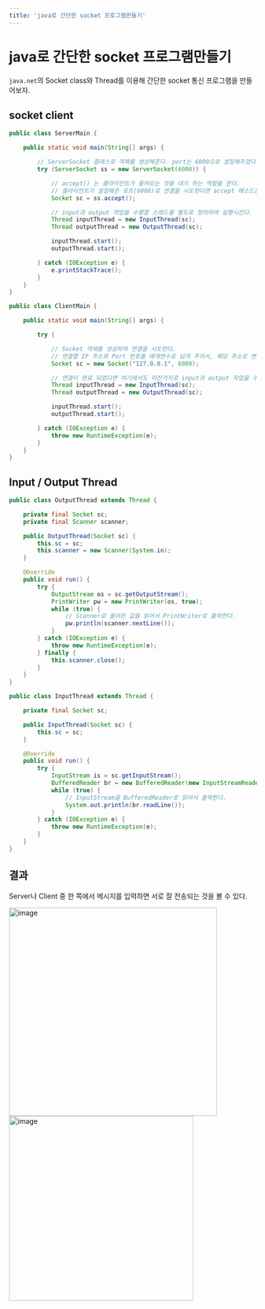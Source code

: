 ```yaml
---
title: 'java로 간단한 socket 프로그램만들기'
---
```

# java로 간단한 socket 프로그램만들기

`java.net`의 Socket class와 Thread를 이용해 간단한 socket 통신 프로그램을 만들어보자.

## socket client

```java
public class ServerMain {

    public static void main(String[] args) {

        // ServerSocket 클래스로 객체를 생성해준다. port는 6000으로 설정해주었다.
        try (ServerSocket ss = new ServerSocket(6000)) {

            // accept() 는 클라이언트가 들어오는 것을 대기 하는 역할을 한다.
            // 클라이언트가 설정해준 포트(6000)로 연결을 시도한다면 accept 메소드는 대기를 풀고, 클라이언트와 연결시키는 Socket 클래스를 생성하여 반환한다.
            Socket sc = ss.accept();

            // input과 output 작업을 수행할 스레드를 별도로 정의하여 실행시킨다.
            Thread inputThread = new InputThread(sc);
            Thread outputThread = new OutputThread(sc);

            inputThread.start();
            outputThread.start();

        } catch (IOException e) {
            e.printStackTrace();
        }
    }
}
```

```java
public class ClientMain {

    public static void main(String[] args) {

        try {

            // Socket 객체를 생성하여 연결을 시도한다.
            // 연결할 IP 주소와 Port 번호를 매개변수로 넘겨 주어서, 해당 주소로 연결을 시도하게 한다.
            Socket sc = new Socket("127.0.0.1", 6000);

            // 연결이 완료 되었다면 여기에서도 마찬가지로 input과 output 작업을 수행할 스레드를 별도로 정의하여 실행시킨다
            Thread inputThread = new InputThread(sc);
            Thread outputThread = new OutputThread(sc);

            inputThread.start();
            outputThread.start();

        } catch (IOException e) {
            throw new RuntimeException(e);
        }
    }
}
```

## Input / Output Thread

```java
public class OutputThread extends Thread {

    private final Socket sc;
    private final Scanner scanner;

    public OutputThread(Socket sc) {
        this.sc = sc;
        this.scanner = new Scanner(System.in);
    }

    @Override
    public void run() {
        try {
            OutputStream os = sc.getOutputStream();
            PrintWriter pw = new PrintWriter(os, true);
            while (true) {
                // Scanner로 들어온 값을 읽어서 PrintWriter로 출력한다.
                pw.println(scanner.nextLine());
            }
        } catch (IOException e) {
            throw new RuntimeException(e);
        } finally {
            this.scanner.close();
        }
    }
}
```

```java
public class InputThread extends Thread {

    private final Socket sc;

    public InputThread(Socket sc) {
        this.sc = sc;
    }

    @Override
    public void run() {
        try {
            InputStream is = sc.getInputStream();
            BufferedReader br = new BufferedReader(new InputStreamReader(is));
            while (true) {
                // InputStream을 BufferedReader로 읽어서 출력한다.
                System.out.println(br.readLine());
            }
        } catch (IOException e) {
            throw new RuntimeException(e);
        }
    }
}
```

## 결과

Server나 Client 중 한 쪽에서 메시지를 입력하면 서로 잘 전송되는 것을 볼 수 있다.

<img width="423" alt="image" src="https://user-images.githubusercontent.com/81006587/233892297-59da0153-d3fe-4ab5-985c-d6a329f453a9.png">
<img width="375" alt="image" src="https://user-images.githubusercontent.com/81006587/233892339-1d23c64f-2dd3-4475-a3be-31859465871d.png">
